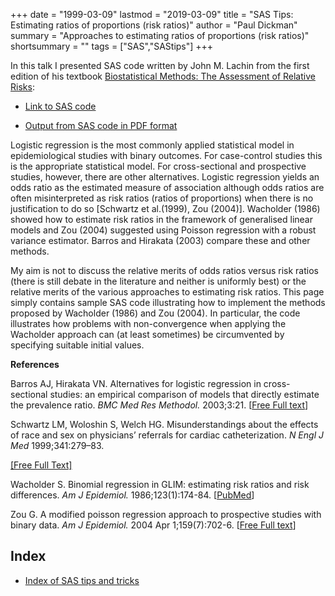 +++
date = "1999-03-09"
lastmod = "2019-03-09"
title = "SAS Tips: Estimating ratios of proportions (risk ratios)"
author = "Paul Dickman"
summary = "Approaches to estimating ratios of proportions (risk ratios)"
shortsummary = "" 
tags = ["SAS","SAStips"]
+++

In this talk I presented SAS code written by John M. Lachin from the first edition of his textbook [Biostatistical Methods: The Assessment of Relative Risks](http://www.bsc.gwu.edu/jml/biostatmethods):

- <a href="../renal2.sas">Link to SAS code</a>

- <a href="../renal2.pdf">Output from SAS code in PDF format</a>

Logistic regression is the most commonly applied statistical model in epidemiological studies with binary outcomes. For case-control studies this is the appropriate statistical model. For cross-sectional and prospective studies, however, there are other alternatives. Logistic regression yields an odds ratio as the estimated measure of association although odds ratios are often misinterpreted as risk ratios (ratios of proportions) when there is no justification to do so [Schwartz et al.(1999), Zou (2004)]. Wacholder (1986) showed how to estimate risk ratios in the framework of generalised linear models and Zou (2004) suggested using Poisson regression with a robust variance estimator. Barros and Hirakata (2003) compare these and other methods.

My aim is not to discuss the relative merits of odds ratios versus risk ratios (there is still debate in the literature and neither is uniformly best) or the relative merits of the various approaches to estimating risk ratios. This page simply contains sample SAS code illustrating how to implement the methods proposed by Wacholder (1986) and Zou (2004). In particular, the code illustrates how problems with non-convergence when applying the Wacholder approach can (at least sometimes) be circumvented by specifying suitable initial values.

<strong>References</strong>

Barros AJ, Hirakata VN. Alternatives for logistic regression in cross-sectional studies: an empirical comparison of models that directly estimate the prevalence ratio. <em>BMC Med Res Methodol.</em> 2003;3:21. [<a href="http://www.pubmedcentral.nih.gov/articlerender.fcgi?tool=pubmed&pubmedid=14567763">Free Full text</a>] 

Schwartz LM, Woloshin S, Welch HG. Misunderstandings about the effects of race and sex on physicians&rsquo; referrals for cardiac catheterization. <em>N Engl J Med</em> 1999;341:279&ndash;83.
<!-- HIGHWIRE ID="159:7:702:3" -->
<a href="http://aje.oxfordjournals.org/cgi/ijlink?linkType=FULL&amp;journalCode=nejm&amp;resid=341/4/279"><nobr>[Free Full&nbsp;Text]</nobr></a>

Wacholder S. Binomial regression in GLIM: estimating risk ratios and risk differences. <em>Am J Epidemiol.</em> 1986;123(1):174-84. [<a href="http://www.ncbi.nlm.nih.gov/entrez/query.fcgi?db=pubmed&cmd=Retrieve&dopt=AbstractPlus&list_uids=3509965&query_hl=5&itool=pubmed_docsum">PubMed</a>] 

Zou G.  A modified poisson regression approach to prospective studies with binary data. <em>Am J Epidemiol.</em> 2004 Apr 1;159(7):702-6.  [<a href="http://aje.oxfordjournals.org/cgi/content/full/159/7/702">Free Full text</a>]

## **Index**
- [Index of SAS tips and tricks](/sastips/)


